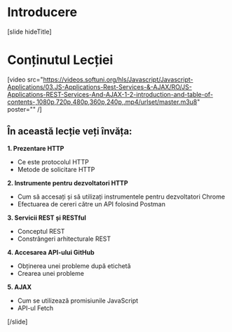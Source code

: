 # Introducere

[slide hideTitle]
# Conținutul Lecției

[video src="https://videos.softuni.org/hls/Javascript/Javascript-Applications/03.JS-Applications-Rest-Services-&-AJAX/RO/JS-Applications-REST-Services-And-AJAX-1-2-introduction-and-table-of-contents-,1080p,720p,480p,360p,240p,.mp4/urlset/master.m3u8" poster="" /]

## În această lecție veți învăța:

**1. Prezentare HTTP**

- Ce este protocolul HTTP
- Metode de solicitare HTTP

**2. Instrumente pentru dezvoltatori HTTP**

-  Cum să accesați și să utilizați instrumentele pentru dezvoltatori Chrome
-  Efectuarea de cereri către un API folosind Postman

**3. Servicii REST și RESTful​**

-  Conceptul REST
-  Constrângeri arhitecturale REST

**4. Accesarea API-ului GitHub**

-  Obținerea unei probleme după etichetă
-  Crearea unei probleme

**5. AJAX**

-  Cum se utilizează promisiunile JavaScript
-  API-ul Fetch

[/slide]
